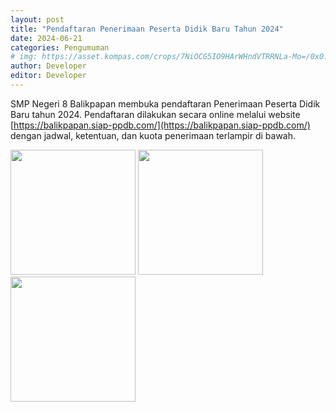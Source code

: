 ```yaml
---
layout: post
title: "Pendaftaran Penerimaan Peserta Didik Baru Tahun 2024"
date: 2024-06-21
categories: Pengumuman
# img: https://asset.kompas.com/crops/7NiOCG5IO9HArWHndVTRRNLa-Mo=/0x0:917x611/750x500/data/photo/2022/11/18/6377237c17e09.jpg
author: Developer
editor: Developer
---
```


SMP Negeri 8 Balikpapan membuka pendaftaran Penerimaan Peserta Didik Baru tahun
2024. Pendaftaran dilakukan secara online melalui website [https://balikpapan.siap-ppdb.com/](https://balikpapan.siap-ppdb.com/) 
dengan jadwal, ketentuan, dan kuota penerimaan terlampir di bawah.


<img src="{{ site.baseurl }}/images/smpn8_new-foto/ppdb-1.jpg" style="height: 200px; width: auto;" >
<img src="{{ site.baseurl }}/images/smpn8_new-foto/ppdb-2.jpg" style="height: 200px; width: auto;" >
<img src="{{ site.baseurl }}/images/smpn8_new-foto/ppdb-3.jpg" style="height: 200px; width: auto;" >
